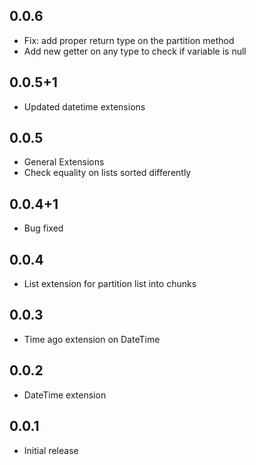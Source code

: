 ## 0.0.6

* Fix: add proper return type on the partition method
* Add new getter on any type to check if variable is null

## 0.0.5+1

* Updated datetime extensions

## 0.0.5

* General Extensions
* Check equality on lists sorted differently


## 0.0.4+1

* Bug fixed

## 0.0.4

* List extension for partition list into chunks

## 0.0.3

* Time ago extension on DateTime

## 0.0.2

* DateTime extension

## 0.0.1

* Initial release
